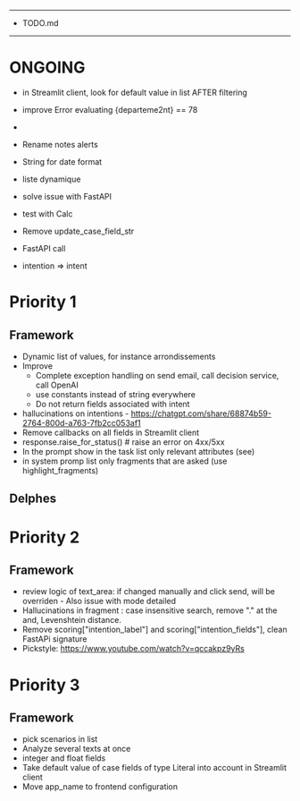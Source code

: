*********
* TODO.md
*********

# ONGOING
- in Streamlit client, look for default value in list AFTER filtering
- improve Error evaluating {departeme2nt} == 78
- 
- Rename notes alerts
- String for date format
- liste dynamique
- solve issue with FastAPI
- test with Calc
- Remove update_case_field_str
- FastAPI call

- intention => intent

# Priority 1
## Framework
- Dynamic list of values, for instance arrondissements
- Improve
  - Complete exception handling on send email, call decision service, call OpenAI
  - use constants instead of string everywhere
  - Do not return fields associated with intent
- hallucinations on intentions - https://chatgpt.com/share/68874b59-2764-800d-a763-7fb2cc053af1
- Remove callbacks on all fields in Streamlit client
- response.raise_for_status()              # raise an error on 4xx/5xx
- In the prompt show in the task list only relevant attributes (see)
- in system promp list only fragments that are asked (use highlight_fragments)

## Delphes

# Priority 2
## Framework
- review logic of text_area: if changed manually and click send, will be overriden - Also issue with mode detailed
- Hallucinations in fragment : case insensitive search, remove "." at the and, Levenshtein distance.
- Remove scoring["intention_label"] and scoring["intention_fields"], clean FastAPi signature
- Pickstyle: https://www.youtube.com/watch?v=qccakpz9yRs

# Priority 3
## Framework
- pick scenarios in list
- Analyze several texts at once
- integer and float fields
- Take default value of case fields of type Literal into account in Streamlit client
- Move app_name to frontend configuration